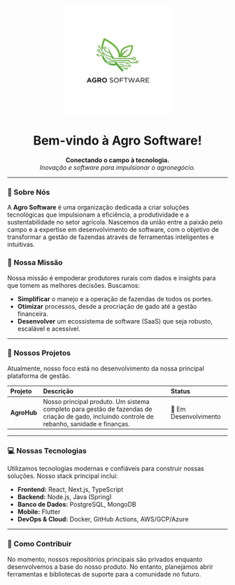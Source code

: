 <p align="center">
  <img src="./agro-software.png" alt="Agro Software Logo" width="250"/>
</p>

<h1 align="center">
  Bem-vindo à Agro Software!
</h1>

<p align="center">
  <strong>Conectando o campo à tecnologia.</strong>
  <br />
  <em>Inovação e software para impulsionar o agronegócio.</em>
</p>

---

### 🚜 Sobre Nós

A **Agro Software** é uma organização dedicada a criar soluções tecnológicas que impulsionam a eficiência, a produtividade e a sustentabilidade no setor agrícola. Nascemos da união entre a paixão pelo campo e a expertise em desenvolvimento de software, com o objetivo de transformar a gestão de fazendas através de ferramentas inteligentes e intuitivas.

### 🎯 Nossa Missão

Nossa missão é empoderar produtores rurais com dados e insights para que tomem as melhores decisões. Buscamos:

-   **Simplificar** o manejo e a operação de fazendas de todos os portes.
-   **Otimizar** processos, desde a procriação de gado até a gestão financeira.
-   **Desenvolver** um ecossistema de software (SaaS) que seja robusto, escalável e acessível.

---

### 🌱 Nossos Projetos

Atualmente, nosso foco está no desenvolvimento da nossa principal plataforma de gestão.

| Projeto | Descrição | Status |
| :--- | :--- | :--- |
| **AgroHub** | Nosso principal produto. Um sistema completo para gestão de fazendas de criação de gado, incluindo controle de rebanho, sanidade e finanças. | 🚀 Em Desenvolvimento |
---

### 💻 Nossas Tecnologias

Utilizamos tecnologias modernas e confiáveis para construir nossas soluções. Nosso stack principal inclui:

-   **Frontend:** React, Next.js, TypeScript
-   **Backend:** Node.js, Java (Spring)
-   **Banco de Dados:** PostgreSQL, MongoDB
-   **Mobile:** Flutter
-   **DevOps & Cloud:** Docker, GitHub Actions, AWS/GCP/Azure

---

### 👋 Como Contribuir

No momento, nossos repositórios principais são privados enquanto desenvolvemos a base do nosso produto. No entanto, planejamos abrir ferramentas e bibliotecas de suporte para a comunidade no futuro.

